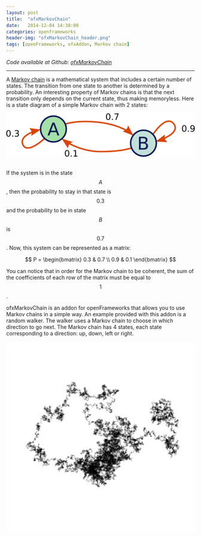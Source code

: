 ```yaml
---
layout: post
title:  "ofxMarkovChain"
date:   2014-12-04 14:38:00
categories: openframeworks
header-img: "ofxMarkovChain_header.png"
tags: [openFrameworks, ofxAddon, Markov chain]
---
```


<em>Code available at Github: </em>[<em>ofxMarkovChain</em> <i class="fa fa-github"></i>](https://github.com/elaye/ofxMarkovChain)
<hr>

A [Markov chain](https://en.wikipedia.org/wiki/Markov_chain) is a mathematical system that includes a certain number of states. The transition from one state to another is determined by a probability. An interesting property of Markov chains is that the next transition only depends on the current state, thus making memoryless. Here is a state diagram of a simple Markov chain with 2 states:

<div class="figure">
	<img src="/img/posts/ofxMarkovChain_markov_chain.png" alt="Markov chain">
</div>
<br>

If the system is in the state $$A$$, then the probability to stay in that state is $$0.3$$ and the probability to be in state $$B$$ is $$0.7$$. Now, this system can be represented as a matrix:

$$
	P = \begin{bmatrix}
0.3 & 0.7 \\
0.9 & 0.1
\end{bmatrix}
$$

You can notice that in order for the Markov chain to be coherent, the sum of the coefficients of each row of the matrix must be equal to $$1$$. 

ofxMarkovChain is an addon for openFrameworks that allows you to use Markov chains in a simple way. An example provided with this addon is a random walker. The walker uses a Markov chain to choose in which direction to go next. The Markov chain has 4 states, each state corresponding to a direction: up, down, left or right. 

<div class="figure">
	<img src="/img/posts/ofxMarkovChain_random_walker.png" alt="Random walker">
</div>